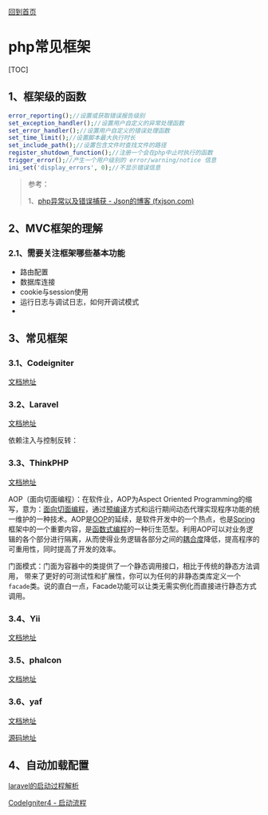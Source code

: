 [回到首页](../README.md)

# php常见框架

[TOC]

## 1、框架级的函数

```php
error_reporting();//设置或获取错误报告级别
set_exception_handler();//设置用户自定义的异常处理函数
set_error_handler();//设置用户自定义的错误处理函数
set_time_limit();//设置脚本最大执行时长
set_include_path();//设置包含文件时查找文件的路径
register_shutdown_function();//注册一个会在php中止时执行的函数
trigger_error();//产生一个用户级别的 error/warning/notice 信息
ini_set('display_errors', 0);//不显示错误信息
```

> 参考：
>
> 1、[php异常以及错误捕获 - Json的博客 (fxjson.com)](http://www.fxjson.com/archives/28/)
>
> 

## 2、MVC框架的理解

### 2.1、需要关注框架哪些基本功能

- 路由配置
- 数据库连接
- cookie与session使用
- 运行日志与调试日志，如何开调试模式
- 

## 3、常见框架

### 3.1、Codeigniter

[文档地址](https://codeigniter.com/user_guide/index.html)

### 3.2、Laravel

[文档地址](https://learnku.com/docs/laravel/8.5)

依赖注入与控制反转：

### 3.3、ThinkPHP

[文档地址](https://www.kancloud.cn/manual/thinkphp5_1)

AOP（面向切面编程）：在软件业，AOP为Aspect Oriented Programming的缩写，意为：[面向切面编程](https://baike.baidu.com/item/面向切面编程/6016335)，通过[预编译](https://baike.baidu.com/item/预编译/3191547)方式和运行期间动态代理实现程序功能的统一维护的一种技术。AOP是[OOP](https://baike.baidu.com/item/OOP)的延续，是软件开发中的一个热点，也是[Spring](https://baike.baidu.com/item/Spring)框架中的一个重要内容，是[函数式编程](https://baike.baidu.com/item/函数式编程/4035031)的一种衍生范型。利用AOP可以对业务逻辑的各个部分进行隔离，从而使得业务逻辑各部分之间的[耦合度](https://baike.baidu.com/item/耦合度/2603938)降低，提高程序的可重用性，同时提高了开发的效率。

门面模式：门面为容器中的类提供了一个静态调用接口，相比于传统的静态方法调用， 带来了更好的可测试性和扩展性，你可以为任何的非静态类库定义一个`facade`类。说的直白一点，Facade功能可以让类无需实例化而直接进行静态方式调用。

### 3.4、Yii

[文档地址](https://www.yiiframework.com/doc/guide/2.0/zh-cn)

### 3.5、phalcon

[文档地址](https://docs.phalcon.io/4.0/zh-cn/introduction)

### 3.6、yaf

[文档地址](https://www.php.net/manual/zh/book.yaf.php)

[源码地址](https://github.com/laruence/yaf)

## 4、自动加载配置

[laravel的启动过程解析](https://www.cnblogs.com/lpfuture/p/5578274.html)

[CodeIgniter4 - 启动流程](https://www.jianshu.com/p/3838381bf2e5?utm_campaign=maleskine&utm_content=note&utm_medium=seo_notes&utm_source=recommendation)

